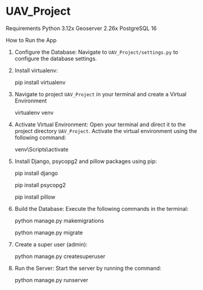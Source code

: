 # UAV_Project
 Requirements
 Python 3.12x
 Geoserver 2.26x
 PostgreSQL 16

How to Run the App
1. Configure the Database: Navigate to `UAV_Project/settings.py` to configure the database settings.
2. Install virtualenv:

   pip install virtualenv
3. Navigate to project `UAV_Project` in your terminal and create a Virtual Environment

   virtualenv venv
4. Activate Virtual Environment: Open your terminal and direct it to the project directory `UAV_Project`.
   Activate the virtual environment using the following command:

   venv\Scripts\activate

5. Install Django, psycopg2 and pillow packages using pip:

   pip install django

   pip install psycopg2

   pip install pillow

6. Build the Database: Execute the following commands in the terminal:
   
    python manage.py makemigrations
   
    python manage.py migrate

7. Create a super user (admin):

   python manage.py createsuperuser

8. Run the Server: Start the server by running the command:
   
    python manage.py runserver
